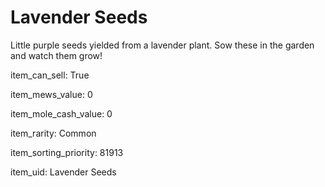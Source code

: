 # Lavender Seeds

Little purple seeds yielded from a lavender plant. Sow these in the garden and watch them grow!

item_can_sell: True

item_mews_value: 0

item_mole_cash_value: 0

item_rarity: Common

item_sorting_priority: 81913

item_uid: Lavender Seeds